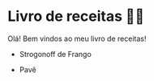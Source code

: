 # Livro de receitas :man_cook:



Olá! Bem vindos ao meu livro de receitas!

- Strogonoff de Frango

- Pavê
